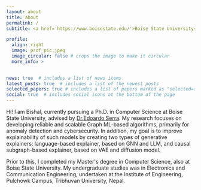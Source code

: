 ```yaml
---
layout: about
title: about
permalink: /
subtitle: <a href='https://www.boisestate.edu/'>Boise State University</a>. PhD Student. Computer Science.

profile:
  align: right
  image: prof_pic.jpeg
  image_circular: false # crops the image to make it circular
  more_info: >
    

news: true  # includes a list of news items
latest_posts: true  # includes a list of the newest posts
selected_papers: true # includes a list of papers marked as "selected={true}"
social: true  # includes social icons at the bottom of the page
---
```

Hi! I am Bishal, currently pursuing a Ph.D. in Computer Science at Boise State University, advised by [Dr.Edoardo Serra](https://sites.google.com/site/serraedoardo/). My research focuses on developing reliable and scalable Graph ML-based algorithms, primarily for anomaly detection and cybersecurity. In addition, my goal is to improve explainability of such models by creating two types of generative explainers: language-based explainer, based on GNN and LLM, and causal subgraph-based explainer, based on VAE and diffusion model.

Prior to this, I completed my Master's degree in Computer Science, also at Boise State University. My undergraduate studies was in Electronics and Communication Engineering, undertaken at the Institute of Engineering, Pulchowk Campus, Tribhuvan University, Nepal.
